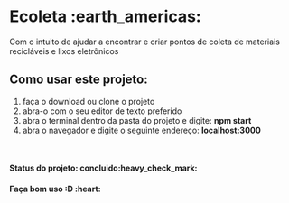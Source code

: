 <h1> Ecoleta :earth_americas: </h1>
Com o intuito de ajudar a encontrar e criar pontos de coleta de materiais recicláveis e lixos eletrônicos

<h2>Como usar este projeto:</h2>

<ol>
  <li> faça o download ou clone o projeto </li>
  <li> abra-o com o seu editor de texto preferido </li>
  <li> abra o terminal dentro da pasta do projeto e digite: <b>npm start</b> </li>
  <li> abra o navegador e digite o seguinte endereço: <b>localhost:3000</b> </li>
</ol>
</br>

<h4>Status do projeto: concluido:heavy_check_mark:</h4>
<h4>Faça bom uso :D :heart:</h4>
